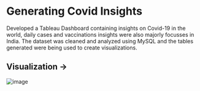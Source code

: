 # Generating Covid Insights
 Developed a Tableau Dashboard containing insights on Covid-19 in the world, daily cases and vaccinations insights were also majorly focusses in India.
 The dataset was cleaned and analyzed using MySQL and the tables generated were being used to create visualizations. 
 
 ## Visualization ->
 ![image](https://user-images.githubusercontent.com/98142436/162383914-de0c9774-87f3-4458-9f0d-cb084ded1fb5.png)
